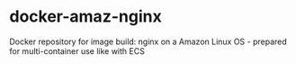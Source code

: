 # docker-amaz-nginx
Docker repository for image build: nginx on a Amazon Linux OS - prepared for multi-container use like with ECS

